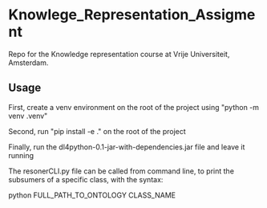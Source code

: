 # Knowlege_Representation_Assigment
Repo for the Knowledge representation course at Vrije Universiteit, Amsterdam.
## Usage
First, create a venv environment on the root of the project using "python -m venv .venv"

Second, run "pip install -e ." on the root of the project

Finally, run the dl4python-0.1-jar-with-dependencies.jar file and leave it running

The resonerCLI.py file can be called from command line, to print the subsumers of a specific class, with the syntax:

python FULL_PATH_TO_ONTOLOGY CLASS_NAME


